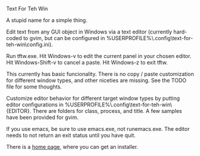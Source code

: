 Text For Teh Win

A stupid name for a simple thing.

Edit text from any GUI object in Windows via a text editor 
(currently hard-coded to gvim, but can be configured in 
%USERPROFILE%\\.config\text-for-teh-win\config.ini).

Run tftw.exe.
Hit Windows-v to edit the current panel in your chosen editor.
Hit Windows-Shift-v to cancel a paste.
Hit Windows-z to exit tftw.

This currently has basic funcionality.
There is no copy / paste customization for different window types,
and other niceties are missing. See the TODO file for some thoughts.

Customize editor behavior for different target window types by putting editor
configurations in 
%USERPROFILE%\\.config\text-for-teh-win\\{EDITOR}\.
There are folders for class, process, and title. 
A few samples have been provided for gvim.

If you use emacs, be sure to use emacs.exe, not runemacs.exe.
The editor needs to not return an exit status until you have quit.

There is a 
[home page](http://www.birnel.org/~noah/software/text-for-teh-win/index.html),
where you can get an installer.
